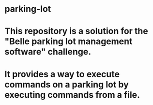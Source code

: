 # parking-lot
# This repository is a solution for the "Belle parking lot management software" challenge.
# It provides a way to execute commands on a parking lot by executing commands from a file.
